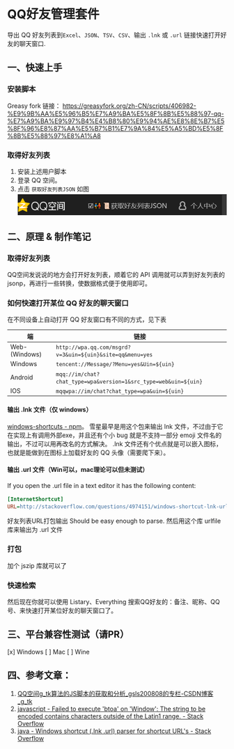 # QQ好友管理套件

导出 QQ 好友列表到`Excel`、`JSON`、`TSV`、`CSV`、输出 `.lnk` 或 `.url` 链接快速打开好友的聊天窗口. 

## 一、快速上手

### 安装脚本

Greasy fork 链接： https://greasyfork.org/zh-CN/scripts/406982-%E9%9B%AA%E5%96%B5%E7%A9%BA%E5%8F%8B%E5%88%97-qq-%E7%A9%BA%E9%97%B4%E4%B8%80%E9%94%AE%E8%8E%B7%E5%8F%96%E8%87%AA%E5%B7%B1%E7%9A%84%E5%A5%BD%E5%8F%8B%E5%88%97%E8%A1%A8

### 取得好友列表
1. 安装上述用户脚本
2. 登录 QQ 空间。
3. 点击 `获取好友列表JSON` 如图
   ![获取好友列表JSON按钮](./获取好友列表JSON按钮.png)

## 二、原理 & 制作笔记

### 取得好友列表

QQ空间发说说的地方会打开好友列表，顺着它的 API 调用就可以弄到好友列表的 jsonp，再进行一些转换，使数据格式便于使用即可。

### 如何快速打开某位 QQ 好友的聊天窗口

在不同设备上自动打开 QQ 好友窗口有不同的方式，见下表

| 端 | 链接 |
|-|-|
| Web-(Windows) | `http://wpa.qq.com/msgrd?v=3&uin=${uin}&site=qq&menu=yes` |
| Windows | `tencent://Message/?Menu=yes&Uin=${uin}` |
| Android | `mqq://im/chat?chat_type=wpa&version=1&src_type=web&uin=${uin}` |
| IOS | `mqqwpa://im/chat?chat_type=wpa&uin=${uin}` |

#### 输出 .lnk 文件（仅 windows）
[windows-shortcuts - npm]( https://www.npmjs.com/package/windows-shortcuts )。
雪星最早是用这个包来输出 lnk 文件，不过由于它在实现上有调用外部exe，并且还有个小 bug 就是不支持一部分 emoji 文件名的输出，不过可以用再改名的方式解决。
.lnk 文件还有个优点就是可以嵌入图标，也就是能做到在图标上加载好友的 QQ 头像（需要爬下来）。

#### 输出 .url 文件（Win可以，mac理论可以但未测试）
If you open the .url file in a text editor it has the following content:

```ini
[InternetShortcut]
URL=http://stackoverflow.com/questions/4974151/windows-shortcut-lnk-url-parser-for-shortcut-urls
```
好友列表URL打包输出
Should be easy enough to parse.
然后用这个库 urlfile 库来输出为 .url 文件

### 打包
加个 jszip 库就可以了

### 快速检索
然后现在你就可以使用 Listary、Everything 搜索QQ好友的：备注、昵称、QQ号、来快速打开某位好友的聊天窗口了。

## 三、平台兼容性测试（请PR）
[x] Windows
[ ] Mac
[ ] Wine

## 四、参考文章：
1. [QQ空间g_tk算法的JS脚本的获取和分析_gsls200808的专栏-CSDN博客_g_tk]( https://blog.csdn.net/gsls200808/article/details/48209917 )
2. [javascript - Failed to execute 'btoa' on 'Window': The string to be encoded contains characters outside of the Latin1 range. - Stack Overflow]( https://stackoverflow.com/questions/23223718/failed-to-execute-btoa-on-window-the-string-to-be-encoded-contains-characte )
3. [java - Windows shortcut (.lnk .url) parser for shortcut URL's - Stack Overflow]( https://stackoverflow.com/questions/4974151/windows-shortcut-lnk-url-parser-for-shortcut-urls )
